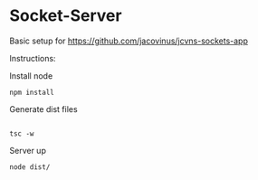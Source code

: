 # Socket-Server

Basic setup for https://github.com/jacovinus/jcvns-sockets-app

Instructions:

Install node
```
npm install
```

Generate dist files 

```

tsc -w
```

Server up

```
node dist/
```
